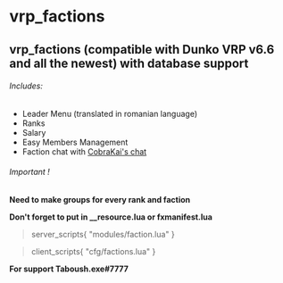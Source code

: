 # **vrp_factions**
## vrp_factions (compatible with Dunko VRP v6.6 and all the newest) with database support 

###### Includes:
- Leader Menu (translated in romanian language)
- Ranks
- Salary
- Easy Members Management
- Faction chat with [CobraKai's chat](https://github.com/DaNiel-Coder3/chat-fivem)

###### Important !

**Need to make groups for every rank and faction**

**Don't forget to put in __resource.lua or fxmanifest.lua**
> server_scripts{ 
 "modules/faction.lua"
}

> client_scripts{
 "cfg/factions.lua"
} 

**__For support Taboush.exe#7777__**
